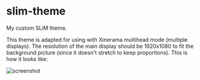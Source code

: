 # slim-theme
My custom SLiM theme.

This theme is adapted for using with Xinerama multihead mode (multiple displays).
The resolution of the main display should be 1920x1080 to fit the background picture (since it doesn't stretch to keep proportions).
This is how it looks like:

![screenshot](https://github.com/nogaems/slim-theme/raw/master/screenshot.png)
